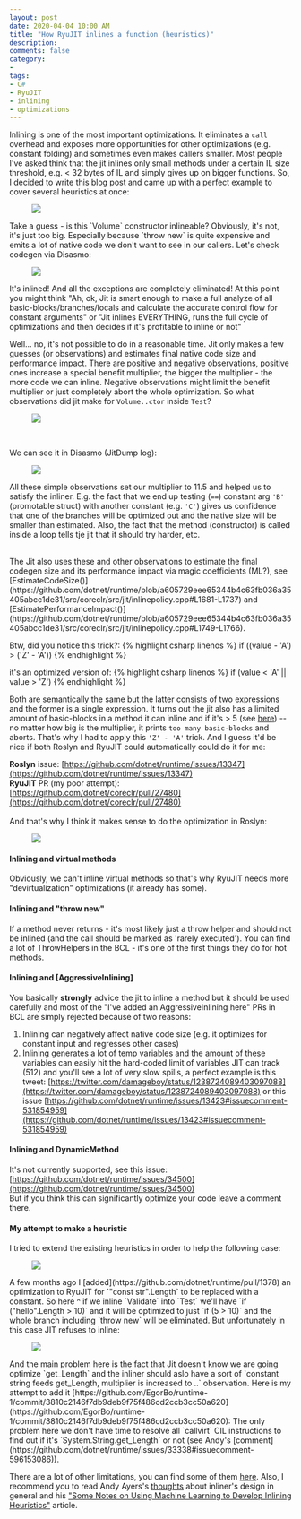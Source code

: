 ```yaml
---
layout: post
date: 2020-04-04 10:00 AM
title: "How RyuJIT inlines a function (heuristics)"
description: 
comments: false
category: 
-
tags:
- C#
- RyuJIT
- inlining
- optimizations
---
```


Inlining is one of the most important optimizations. It eliminates a `call` overhead and exposes more opportunities for other optimizations (e.g. constant folding) and sometimes even makes callers smaller. Most people I've asked think that the jit inlines only small methods under a certain IL size threshold, e.g. < 32 bytes of IL and simply gives up on bigger functions.
So, I decided to write this blog post and came up with a perfect example to cover several heuristics at once:
<figure>
	<img src="/images/inline/raw.png" />
</figure>
Take a guess - is this `Volume` constructor inlineable? Obviously, it's not, it's just too big. Especially because `throw new`
is quite expensive and emits a lot of native code we don't want to see in our callers. Let's check codegen via Disasmo:

<figure>
	<img src="/images/inline/codegen1.png" />
</figure>

It's inlined! And all the exceptions are completely eliminated! At this point you might think "Ah, ok, Jit is
smart enough to make a full analyze of all basic-blocks/branches/locals and calculate the accurate control flow for constant arguments" or
"Jit inlines EVERYTHING, runs the full cycle of optimizations and then decides if it's profitable to inline or not"

Well... no, it's not possible to do in a reasonable time. Jit only makes a few guesses (or observations) and estimates final native code size and performance impact. There are positive and negative observations, positive ones increase a special benefit multiplier, the bigger the multiplier - the more code we can inline. Negative observations might limit the benefit multiplier or just completely abort the whole optimization. So what observations did jit make for `Volume..ctor` inside `Test`?

<figure>
	<img src="/images/inline/heuristics.png" />
</figure>

<br/>

We can see it in Disasmo (JitDump log):
<!--more-->

<figure>
	<img src="/images/inline/bm.png" />
</figure>

All these simple observations set our multiplier to 11.5 and helped us to satisfy the inliner. E.g. the fact that we end up testing (`==`) constant arg `'B'` (promotable struct) with another constant (e.g. `'C'`) gives us confidence that one of the branches will
be optimized out and the native size will be smaller than estimated. Also, the fact that the method (constructor) is called inside a loop tells tje jit that it should try harder, etc.


<br/>
The Jit also uses these and other observations to estimate the final codegen size and its performance impact via magic coefficients (ML?), see
[EstimateCodeSize()](https://github.com/dotnet/runtime/blob/a605729eee65344b4c63fb036a35405abcc1de31/src/coreclr/src/jit/inlinepolicy.cpp#L1681-L1737) and [EstimatePerformanceImpact()](https://github.com/dotnet/runtime/blob/a605729eee65344b4c63fb036a35405abcc1de31/src/coreclr/src/jit/inlinepolicy.cpp#L1749-L1766).

Btw, did you notice this trick?:
{% highlight csharp linenos %}
if ((value - 'A') > ('Z' - 'A'))
{% endhighlight %}

it's an optimized version of:
{% highlight csharp linenos %}
if (value < 'A' || value > 'Z')
{% endhighlight %}

Both are semantically the same but the latter consists of two expressions and the former is a single expression. It turns out the jit also has a limited amount of basic-blocks in a method it can inline and if it's > 5 (see [here](https://github.com/dotnet/runtime/blob/a605729eee65344b4c63fb036a35405abcc1de31/src/coreclr/src/jit/inlinepolicy.cpp#L492-L495)) -- no matter how big is the multiplier, it prints `too many basic-blocks` and aborts. That's why I had to apply this `'Z' - 'A'` trick. And I guess it'd be nice if both Roslyn and RyuJIT could automatically could do it for me:

**Roslyn** issue: [https://github.com/dotnet/runtime/issues/13347](https://github.com/dotnet/runtime/issues/13347)<br/>
**RyuJIT** PR (my poor attempt): [https://github.com/dotnet/coreclr/pull/27480](https://github.com/dotnet/coreclr/pull/27480)<br/><br/> 
And that's why I think it makes sense to do the optimization in Roslyn:

<figure>
	<img src="/images/inline/roslyn.png"/>
</figure>

#### Inlining and virtual methods
Obviously, we can't inline virtual methods so that's why RyuJIT needs more "devirtualization" optimizations (it already has some).

#### Inlining and "throw new"
If a method never returns - it's most likely just a throw helper and should not be inlined (and the call should be marked as 'rarely executed'). You can find a lot of ThrowHelpers in the BCL - it's one of the first things they do for hot methods.

#### Inlining and [AggressiveInlining]
You basically __strongly__ advice the jit to inline a method but it should be used carefully and most of the "I've added an AggressiveInlining here" PRs in BCL are simply rejected because of two reasons:
1) Inlining can negatively affect native code size (e.g. it optimizes for constant input and regresses other cases)
2) Inlining generates a lot of temp variables and the amount of these variables can easily hit the hard-coded limit of variables JIT can track (512) and you'll see a lot of very slow spills, a perfect example is this tweet: [https://twitter.com/damageboy/status/1238724089403097088](https://twitter.com/damageboy/status/1238724089403097088) or this issue [https://github.com/dotnet/runtime/issues/13423#issuecomment-531854959](https://github.com/dotnet/runtime/issues/13423#issuecomment-531854959)

#### Inlining and DynamicMethod
It's not currently supported, see this issue: [https://github.com/dotnet/runtime/issues/34500](https://github.com/dotnet/runtime/issues/34500)<br/>
But if you think this can significantly optimize your code leave a comment there.

#### My attempt to make a heuristic
I tried to extend the existing heuristics in order to help the following case:
<figure>
	<img src="/images/inline/strlen.png"/>
</figure>
A few months ago I [added](https://github.com/dotnet/runtime/pull/1378) an optimization to RyuJIT for `"const str".Length` to be replaced with a constant. So here ^ if we inline
`Validate` into `Test` we'll have `if ("hello".Length > 10)` and it will be optimized to just `if (5 > 10)` and the whole
branch including `throw new` will be eliminated. But unfortunately in this case JIT refuses to inline:
<figure>
	<img src="/images/inline/strlen2.png"/>
</figure>
And the main problem here is the fact that Jit doesn't know we are going optimize `get_Length` and the inliner should aslo 
have a sort of `constant string feeds get_Length, multiplier is increased to ..` observation. Here is my attempt to add it [https://github.com/EgorBo/runtime-1/commit/3810c2146f7db9deb9f75f486cd2ccb3cc50a620](https://github.com/EgorBo/runtime-1/commit/3810c2146f7db9deb9f75f486cd2ccb3cc50a620): The only problem here we don't have time to resolve all `callvirt` CIL instructions to find out if it's `System.String.get_Length` or not (see Andy's [comment](https://github.com/dotnet/runtime/issues/33338#issuecomment-596153086)).

There are a lot of other limitations, you can find some of them [here](https://github.com/dotnet/runtime/blob/master/src/coreclr/src/jit/inline.def). Also, I recommend you to read Andy Ayers's [thoughts](https://github.com/dotnet/runtime/issues/34286#issuecomment-606186300) about inliner's design in general and his ["Some Notes on Using Machine Learning to Develop Inlining Heuristics"](https://github.com/AndyAyersMS/PerformanceExplorer/blob/master/notes/notes-aug-2016.md) article.
